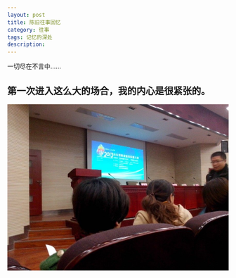 ```yaml
---
layout: post
title: 陈旧往事回忆
category: 往事
tags: 记忆的深处
description: 
---
```


一切尽在不言中......

## 第一次进入这么大的场合，我的内心是很紧张的。
![zhengshu1-1](folder/zhengshu1-1.png)

 

	
